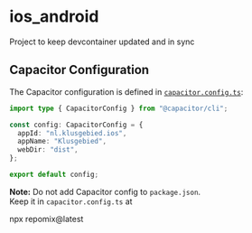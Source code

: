 # ios_android

Project to keep devcontainer updated and in sync

## Capacitor Configuration

The Capacitor configuration is defined in [`capacitor.config.ts`](./capacitor.config.ts):

```typescript
import type { CapacitorConfig } from "@capacitor/cli";

const config: CapacitorConfig = {
  appId: "nl.klusgebied.ios",
  appName: "Klusgebied",
  webDir: "dist",
};

export default config;
```

**Note:** Do not add Capacitor config to `package.json`.  
Keep it in `capacitor.config.ts` at

npx repomix@latest
